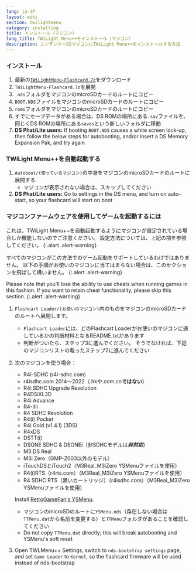 ```yaml
---
lang: ja-JP
layout: wiki
section: twilightmenu
category: installing
title: インストール（マジコン）
long_title: TWiLight Menu++をインストール（マジコン）
description: ニンテンドーDSマジコンにTWiLight Menu++をインストールする方法
---
```


### インストール
1. 最新の[`TWiLightMenu-Flashcard.7z`](https://github.com/DS-Homebrew/TWiLightMenu/releases/latest/download/TWiLightMenu-Flashcard.7z)をダウンロード
1. `TWiLightMenu-Flashcard.7z`を展開
1. `_nds`フォルダをマジコンのmicroSDカードのルートにコピー
1. `BOOT.NDS`ファイルをマジコンのmicroSDカードのルートにコピー
1. `roms`フォルダをマジコンのmicroSDカードのルートにコピー
1. すでにセーブデータがある場合は、DS ROMの場所にある`.sav`ファイルを、同じくDS ROMの場所にある`saves`という新しいフォルダに移動
1. **DS Phat/Lite users:** If booting `BOOT.NDS` causes a white screen lock-up, then follow the below steps for autobooting, and/or insert a DS Memory Expansion Pak, and try again

### TWiLight Menu++を自動起動する
1. `Autoboot/(使っているマジコン)`の中身をマジコンのmicroSDカードのルートに展開する
   - マジコンが表示されない場合は、スキップしてください
1. **DS Phat/Lite users:** Go to settings in the DS menu, and turn on auto-start, so your flashcard will start on boot

### マジコンファームウェアを使用してゲームを起動するには

これは、TWiLight Menu++を自動起動するようにマジコンが設定されている場合しか機能しないのでご注意ください。 設定方法については、上記の項を参照してください。
{:.alert .alert-warning}

すべてのマジコンがこの方法でのゲーム起動をサポートしているわけではありません。 以下の手順がお使いのマジコンに当てはまらない場合は、このセクションを飛ばして構いません。
{:.alert .alert-warning}

Please note that you'll lose the ability to use cheats when running games in this fashion. If you want to retain cheat functionality, please skip this section.
{:.alert .alert-warning}

1. `Flashcart Loader/(お使いのマジコン)`内のものをマジコンのmicroSDカードのルートへ展開します。
   - `Flashcart Loader`には、どのFlashcart Loaderがお使いのマジコンに適しているかの判断材料となるREADME.txtがあります
   - 判断がついたら、ステップ3に進んでください。 そうでなければ、下記のマジコンリストの載ったステップ2に進んでください

1. 次のマジコンを使う場合：
   - R4i-SDHC (r4i-sdhc.com)
   - r4isdhc.com 2014〜2022（.hkや.com.cn**ではない**）
   - R4i SDHC Upgrade Revolution
   - R4DSiXL3D
   - R4i Advance
   - R4-IIIi
   - R4 SDHC Revolution
   - R4(i) Pocket
   - R4i Gold (v1.4.1) (3DS)
   - R4xDS
   - DSTT(i)
   - DSONE SDHC & DSONEi（非SDHCモデルは***非対応***）
   - M3 DS Real
   - M3i Zero（GMP-Z003以外のモデル）
   - iTouchDSとiTouch2（M3Real_M3iZero YSMenuファイルを使用）
   - R4(i)RTS（r4rts.com）（M3Real_M3iZero YSMenuファイルを使用）
   - R4 SDHC RTS（黒いカートリッジ）（r4isdhc.com）（M3Real_M3iZero YSMenuファイルを使用）

   Install [RetroGameFan's YSMenu](https://gbatemp.net/download/35737/).
      - マジコンのmicroSDのルートに`YSMenu.nds`（存在しない場合は`TTMenu.dat`から名前を変更する）と`TTMenu`フォルダがあることを確認してください
      - Do not copy `TTMenu.dat` directly; this will break autobooting and YSMenu's soft reset
1. Open TWLMenu++ Settings, switch to `nds-bootstrap settings` page, and set `Game Loader` to `Kernel`, so the flashcard firmware will be used instead of nds-bootstrap

